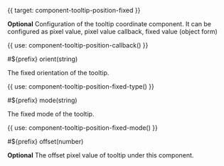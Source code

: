 {{ target: component-tooltip-position-fixed }}

**Optional** Configuration of the tooltip coordinate component. It can be configured as pixel value, pixel value callback, fixed value (object form)

{{ use: component-tooltip-position-callback() }}

#${prefix} orient(string)

The fixed orientation of the tooltip.

{{ use: component-tooltip-position-fixed-type() }}

#${prefix} mode(string)

The fixed mode of the tooltip.

{{ use: component-tooltip-position-fixed-mode() }}

#${prefix} offset(number)

**Optional** The offset pixel value of tooltip under this component.
